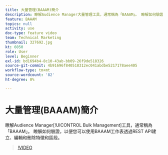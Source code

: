 ```yaml
---
title: 大量管理(BAAAM)簡介
description: 瞭解Audience Manager大量管理工具，通常稱為「BAAAM」。 瞭解如何驗證，以便您可以使用BAAAM工作表透過REST API建立、編輯和刪除特徵和區段。
feature: BAAAM
topics: null
activity: use
doc-type: feature video
team: Technical Marketing
thumbnail: 327692.jpg
kt: 6050
role: User
level: Beginner
exl-id: bd1694b4-8c10-43ab-bb09-26f9de518326
source-git-commit: 4b91696f840518312ec041abdbe5217178aee405
workflow-type: tm+mt
source-wordcount: '82'
ht-degree: 0%

---
```


# 大量管理(BAAAM)簡介

瞭解Audience Manager[!UICONTROL Bulk Management]工具，通常稱為「BAAAM」。 瞭解如何驗證，以便您可以使用BAAAM工作表透過REST API建立、編輯和刪除特徵和區段。

>[!VIDEO](https://video.tv.adobe.com/v/327692/?quality=12&learn=on)

